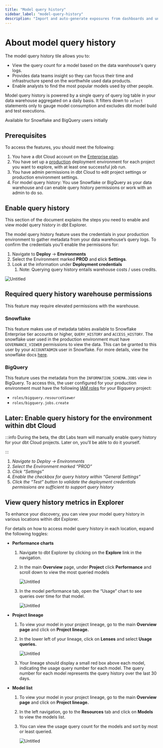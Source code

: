 ```yaml
---
title: "Model query history"
sidebar_label: "model-query-history"
description: "Import and auto-generate exposures from dashboards and understand how models are used in downstream tools for a richer lineage."
---
```


# About model query history <Lifecycle status='beta' />

The model query history tile allows you to:

- View the query count for a model based on the data warehouse's query logs.
- Provides data teams insight so they can focus their time and infrastructure spend on the worthwhile used data products.
- Enable analysts to find the most popular models used by other people.

Model query history is powered by a single query of query log table in your data warehouse aggregated on a daily basis. It filters down to `select` statements only to gauge model consumption and excludes dbt model build and test executions.

Available for Snowflake and BigQuery users initially

## Prerequisites

To access the features, you should meet the following:

1. You have a dbt Cloud account on the [Enterprise plan](https://www.getdbt.com/pricing/).
2. You have set up a [production](https://docs.getdbt.com/docs/deploy/deploy-environments#set-as-production-environment) deployment environment for each project you want to explore, with at least one successful job run. 
3. You have admin permissions in dbt Cloud to edit project settings or production environment settings.
4. For model query history: You use Snowflake or BigQuery as your data warehouse and can enable query history permissions or work with an admin to do so. 

## Enable query history

This section of the document explains the steps you need to enable and view model query history in dbt Explorer.

The model query history feature uses the credentials in your production environment to gather metadata from your data warehouse’s query logs. To confirm the credentials you’ll enable the permissions for:

1. Navigate to **Deploy** → **Environments**
2. Select the Environment marked **PROD** and **c**lick **Settings**.
3. Look at the information under **Deployment credentials**
    1. Note: Querying query history entails warehouse costs / uses credits. 

![Untitled](https://prod-files-secure.s3.us-west-2.amazonaws.com/d044428d-35c1-45b8-8e9c-df25f39d8ced/8cc7de7f-e847-490f-ab37-3497a661ae77/Untitled.png)

## Required query history warehouse permissions

This feature may require elevated permissions with the warehouse.

### Snowflake

This feature makes use of metadata tables available to Snowflake Enterprise tier accounts or higher, `QUERY_HISTORY` and `ACCESS_HISTORY`. The snowflake user used in the production environment must have `GOVERNANCE_VIEWER` permissions to view the data. This can be granted to this user by your `ACCOUNTADMIN` user in Snowflake. For more details, view the snowflake docs [here](https://docs.snowflake.com/en/sql-reference/account-usage#enabling-other-roles-to-use-schemas-in-the-snowflake-database).

### BigQuery

This feature uses the metadata from the `INFORMATION_SCHEMA.JOBS` view in BigQuery. To access this, the user configured for your production environment must have the following [IAM roles](https://cloud.google.com/bigquery/docs/access-control) for your Bigquery project:

- `roles/bigquery.resourceViewer`
- `roles/bigquery.jobs.create`

## Later: Enable query history for the environment within dbt Cloud

:::info
During the beta, the dbt Labs team will manually enable query history for your dbt Cloud projects. Later on, you’ll be able to do it yourself.

:::

1. *Navigate to Deploy → Environments*
2. *Select the Environment marked “PROD”*
3. *Click “Settings”*
4. *Enable the checkbox for query history within “General Settings”* 
5. *Click the “Test” button to validate the deployment credentials permissions are sufficient to support query history*

## View query history metrics in Explorer

To enhance your discovery, you can view your model query history in various locations within dbt Explorer.  

For details on how to access model query history in each location, expand the following toggles:

<!--add expandable toggles -->

- **Performance charts**
    1. Navigate to dbt Explorer by clicking on the **Explore** link in the navigation.
    2. In the main **Overview** page, under **Project** click **Performance** and scroll down to view the most queried models
        
        ![Untitled](https://prod-files-secure.s3.us-west-2.amazonaws.com/d044428d-35c1-45b8-8e9c-df25f39d8ced/34695b2f-323e-4dc8-8d4d-16fab479b726/Untitled.png)
        
    3. In the model performance tab, open the “Usage” chart to see queries over time for that model. 
        
        ![Untitled](https://prod-files-secure.s3.us-west-2.amazonaws.com/d044428d-35c1-45b8-8e9c-df25f39d8ced/363419f9-4253-45ab-8f05-d6f821115276/Untitled.png)
        
- **Project lineage**
    1. To view your model in your project lineage, go to the main **Overview page** and click on **Project lineage.**
    2. In the lower left of your lineage, click on **Lenses** and select **Usage queries.** 
        
        ![Untitled](https://prod-files-secure.s3.us-west-2.amazonaws.com/d044428d-35c1-45b8-8e9c-df25f39d8ced/185c112e-a133-4cdb-889e-def9b9cdbb5a/Untitled.png)
        
    3. Your lineage should display a small red box above each model, indicating the usage query number for each model. The query number for each model represents the query history over the last 30 days.
- **Model list**
    1. To view your model in your project lineage, go to the main **Overview page** and click on **Project lineage.**
    2. In the left navigation, go to the **Resources** tab and click on **Models** to view the models list.
    3. You can view the usage query count for the models and sort by most or least queried. 
        
        ![Untitled](https://prod-files-secure.s3.us-west-2.amazonaws.com/d044428d-35c1-45b8-8e9c-df25f39d8ced/a65b686b-bf75-449d-a183-4ccaf61f7183/Untitled.png)
